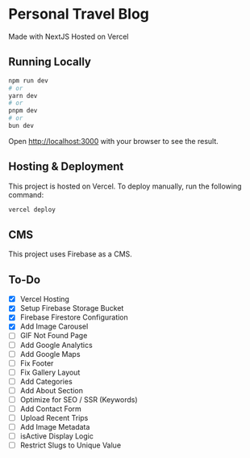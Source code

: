 # Personal Travel Blog

Made with NextJS
Hosted on Vercel

## Running Locally

```bash
npm run dev
# or
yarn dev
# or
pnpm dev
# or
bun dev
```

Open [http://localhost:3000](http://localhost:3000) with your browser to see the result.

## Hosting & Deployment

This project is hosted on Vercel.  To deploy manually, run the following command:

```bash
vercel deploy
```

## CMS

This project uses Firebase as a CMS.

## To-Do

- [X] Vercel Hosting
- [X] Setup Firebase Storage Bucket
- [X] Firebase Firestore Configuration
- [X] Add Image Carousel
- [ ] GIF Not Found Page
- [ ] Add Google Analytics
- [ ] Add Google Maps
- [ ] Fix Footer
- [ ] Fix Gallery Layout
- [ ] Add Categories
- [ ] Add About Section
- [ ] Optimize for SEO / SSR (Keywords)
- [ ] Add Contact Form
- [ ] Upload Recent Trips
- [ ] Add Image Metadata
- [ ] isActive Display Logic
- [ ] Restrict Slugs to Unique Value

